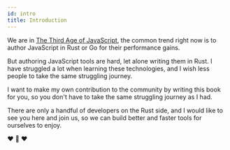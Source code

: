 ```yaml
---
id: intro
title: Introduction
---
```


We are in [The Third Age of JavaScript](https://www.swyx.io/js-third-age/),
the common trend right now is to author JavaScript in Rust or Go for their performance gains.

But authoring JavaScript tools are hard, let alone writing them in Rust.
I have struggled a lot when learning these technologies,
and I wish less people to take the same struggling journey.

I want to make my own contribution to the community by writing this book for you,
so you don't have to take the same struggling journey as I had.

There are only a handful of developers on the Rust side, and I would like to see you here and join us,
so we can build better and faster tools for ourselves to enjoy.

❤️ 🦀 ❤️
